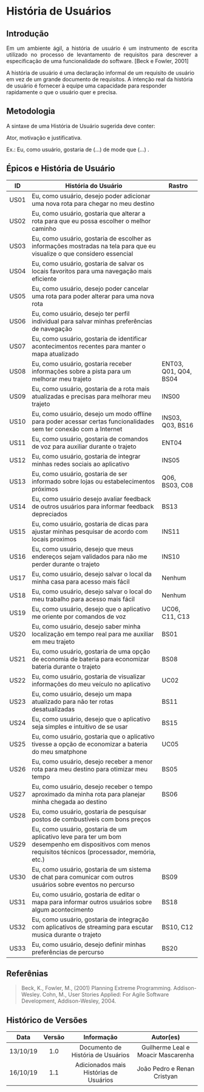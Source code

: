 # História de Usuários

## Introdução
<p align="justify">Em um ambiente ágil, a história de usuário é um instrumento de escrita utilizado no
processo de levantamento de requisitos para descrever a especificação de uma
funcionalidade do software. [Beck e Fowler, 2001]</p>
<p align="justfy">A história de usuário é uma declaração informal de um requisito de usuário em vez de
um grande documento de requisitos. A intenção real da história de usuário é fornecer à
equipe uma capacidade para responder rapidamente o que o usuário quer e precisa. </p>

## Metodologia

A sintaxe de uma História de Usuário sugerida deve conter:

Ator, motivação e justificativa.

Ex.: Eu, como usuário, gostaria de (...) de mode que (...) .

## Épicos e História de Usuário

ID| História do Usuário |Rastro|
|--|--|--|
|US01| Eu, como usuário, desejo poder adicionar uma nova rota para chegar no meu destino||
|US02| Eu, como usuário, gostaria que alterar a rota para que eu possa escolher o melhor caminho||
|US03| Eu, como usuário, gostaria de escolher as informações mostradas na tela para que eu visualize o que considero essencial||
|US04| Eu, como usuário, gostaria de salvar os locais favoritos para uma navegação mais eficiente| |
|US05| Eu, como usuário, desejo poder cancelar uma rota para poder alterar para uma nova rota||
|US06| Eu, como usuário, desejo ter perfil individual para salvar minhas preferências de navegação||
|US07| Eu, como usuário, gostaria de identificar acontecimentos recentes para manter o mapa atualizado||
|US08| Eu, como usuário, gostaria receber informações sobre a pista para um melhorar meu trajeto|ENT03, Q01, Q04, BS04|
|US09|Eu, como usuário, gostaria de a rota mais atualizadas e precisas para melhorar meu trajeto |INS00|
|US10|Eu, como usuário, desejo um modo offline para poder acessar certas funcionalidades sem ter conexão com a Internet|INS03, Q03, BS16|
|US11| Eu, como usuário, gostaria de comandos de voz para auxiliar durante o trajeto|ENT04|
|US12| Eu, como usuário, gostaria de integrar minhas redes sociais ao aplicativo |INS05
|US13| Eu, como usuário, gostaria de ser informado sobre lojas ou estabelecimentos próximos | Q06, BS03, C08 |
|US14| Eu, como usuário desejo avaliar feedback de outros usuários para informar feedback depreciados |BS13|
|US15| Eu, como usuário, gostaria de dicas para ajustar minhas pesquisar de acordo com locais proximos  |INS11|
|US16| Eu, como usuário, desejo que meus endereços sejam validados para não me perder durante o trajeto |INS10|
|US17| Eu, como usuário, desejo salvar o local da minha casa para acesso mais fácil| Nenhum |
|US18| Eu, como usuário, desejo salvar o local do meu trabalho para acesso mais fácil| Nenhum |
|US19| Eu, como usuário, desejo que o aplicativo me oriente por comandos de voz | UC06, C11, C13 |
|US20| Eu, como usuário, desejo saber minha localização em tempo real para me auxiliar em meu trajeto|BS01|
|US21| Eu, como usuário, gostaria de uma opção de economia de bateria para economizar bateria durante o trajeto | BS08|
|US22| Eu, como usuário, gostaria de visualizar informações do meu veículo no aplicativo | UC02 |
|US23| Eu, como usuário, desejo um mapa atualizado para não ter rotas desatualizadas|BS11|
|US24| Eu, como usuário, desejo que o aplicativo seja simples e intuitivo de se usar| BS15 |
|US25| Eu, como usuário, gostaria que o aplicativo tivesse a opção de economizar a bateria do meu smatphone | UC05|
|US26| Eu, como usuário, desejo receber a menor rota para meu destino para otimizar meu tempo|BS05|
|US27| Eu, como usuário, desejo receber o tempo aproximado da minha rota para planejar minha chegada ao destino |BS06|
|US28| Eu, como usuário, gostaria de pesquisar postos de combustíveis com bons preços | |
|US29| Eu, como usuário, gostaria de um aplicativo leve para ter um bom desempenho em dispositivos com menos requisitos técnicos (processador, memória, etc.)|| BS14 |
|US30| Eu, como usuário, gostaria de um sistema de chat para comunicar com outros usuários sobre eventos no percurso |BS09|
|US31| Eu, como usuário, gostaria de editar o mapa para informar outros usuários sobre algum acontecimento | BS18 |
|US32| Eu, como usuário, gostaria de integração com aplicativos de streaming para escutar musica durante o trajeto |BS10, C12|
|US33| Eu, como usuário, desejo definir minhas preferências de percurso | BS20 |

## Referênias

>Beck, K., Fowler, M., (2001) Planning Extreme Programming. Addison-Wesley. Cohn,
M., User Stories Applied: For Agile Software Development, Addison-Wesley, 2004.

## Histórico de Versões
|Data|Versão|Informação|Autor(es)|
|:----:|:----:|:----:|:----:|
| 13/10/19 | 1.0 | Documento de História de Usuários| Guilherme Leal e Moacir Mascarenha |
| 16/10/19 | 1.1 | Adicionados mais Histórias de Usuários | João Pedro e Renan Cristyan |